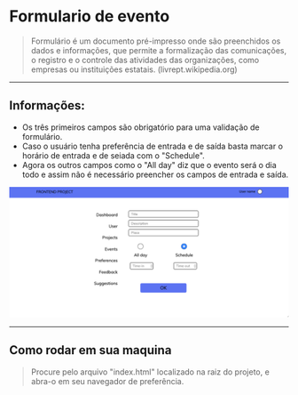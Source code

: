 # Formulario de evento

> Formulário é um documento pré-impresso onde são preenchidos os dados e informações, que permite a formalização das comunicações, o registro e o controle das atividades das organizações, como empresas ou instituições estatais. (livrept.wikipedia.org)

______________
## Informações: 
* Os três primeiros campos são obrigatório para uma validação de formulário.
* Caso o usuário tenha preferência de entrada e de saída basta marcar o horário de entrada e de seiada com o "Schedule".
* Agora os outros campos como o "All day" diz que o evento será o dia todo e assim não é necessário preencher os campos de entrada e saída.

![webPage](./img/webPage.png)
____
## Como rodar em sua maquina

> Procure pelo arquivo "index.html" localizado na raiz do projeto, e abra-o em seu navegador de preferência.
